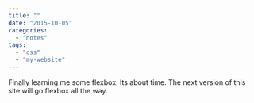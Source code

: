 ```yaml
---
title: ""
date: "2015-10-05"
categories: 
  - "notes"
tags: 
  - "css"
  - "my-website"
---
```


Finally learning me some flexbox. Its about time. The next version of this site will go flexbox all the way.
